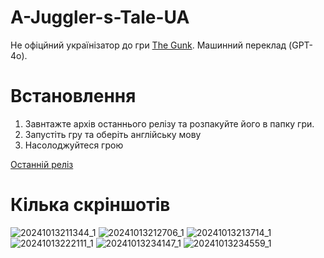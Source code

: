# A-Juggler-s-Tale-UA
Не офіцйний українізатор до гри [The Gunk](https://store.steampowered.com/app/1087760/The_Gunk/). Машинний переклад (GPT-4o).

# Встановлення
1) Завнтажте архів останнього релізу та розпакуйте його в папку гри.
2) Запустіть гру та оберіть англійську мову
3) Насолоджуйтеся грою

[Останній реліз](https://github.com/Sergiy3013/The-Gunk-UA/releases/latest)

# Кілька скріншотів 
![20241013211344_1](https://github.com/user-attachments/assets/3e047ed5-4381-46ce-8409-b4f08d36590d)
![20241013212706_1](https://github.com/user-attachments/assets/193a6db5-8007-410a-a126-09b13b35a839)
![20241013213714_1](https://github.com/user-attachments/assets/c62251b8-d49c-4f10-bb07-cff85851f1d8)
![20241013222111_1](https://github.com/user-attachments/assets/d2a5077e-8596-4d4f-903a-0c8f21e6cd1d)
![20241013234147_1](https://github.com/user-attachments/assets/0220bde6-88b1-4b4c-9522-fa9452cd6d80)
![20241013234559_1](https://github.com/user-attachments/assets/9fad2f88-3cb0-4d6f-8ac8-1283ad31e7b2)
